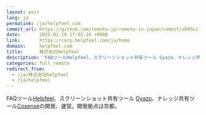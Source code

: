 ```yaml
---
layout: post
lang: ja
permalink: /ja/helpfeel_com
commit_url: https://github.com/remote-jp/remote-in-japan/commit/a995cc758851b0ba2f348d752b1a851be5e2ae0a
date:       2025-01-10 17:01:26 +0900
link:       https://corp.helpfeel.com/ja/home
domain:     helpfeel.com
title:      株式会社Helpfeel
description: 'FAQツールHelpfeel、スクリーンショット共有ツール Gyazo、ナレッジ共有ツールCosenseの開発、運営。開発拠点は京都。'
categories: full_remote
redirect_from:
  - /ja/株式会社helpfeel
  - /ja/helpfeel
---
```


<p>FAQツール<a href="https://www.helpfeel.com/lp">Helpfeel</a>、スクリーンショット共有ツール <a href="https://gyazo.com/">Gyazo</a>、ナレッジ共有ツール<a href="https://cosen.se/product">Cosense</a>の開発、運営。開発拠点は京都。</p>
